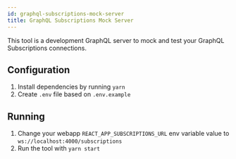 ```yaml
---
id: graphql-subscriptions-mock-server
title: GraphQL Subscriptions Mock Server
---
```


This tool is a development GraphQL server to mock and test your GraphQL Subscriptions connections. 

## Configuration

1. Install dependencies by running `yarn`
2. Create `.env` file based on `.env.example`

## Running

1. Change your webapp `REACT_APP_SUBSCRIPTIONS_URL` env variable value to `ws://localhost:4000/subscriptions`
2. Run the tool with `yarn start`
